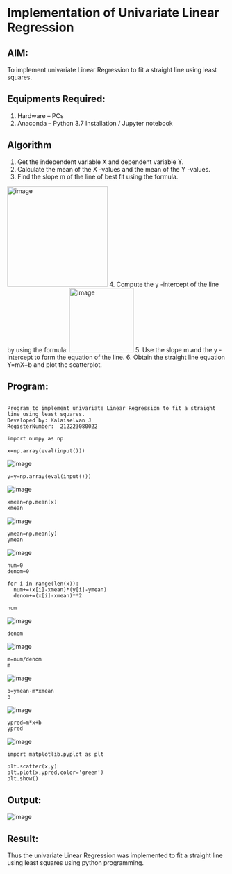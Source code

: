 # Implementation of Univariate Linear Regression
## AIM:
To implement univariate Linear Regression to fit a straight line using least squares.

## Equipments Required:
1. Hardware – PCs
2. Anaconda – Python 3.7 Installation / Jupyter notebook

## Algorithm
1. Get the independent variable X and dependent variable Y.
2. Calculate the mean of the X -values and the mean of the Y -values.
3. Find the slope m of the line of best fit using the formula. 
<img width="231" alt="image" src="https://user-images.githubusercontent.com/93026020/192078527-b3b5ee3e-992f-46c4-865b-3b7ce4ac54ad.png">
4. Compute the y -intercept of the line by using the formula:
<img width="148" alt="image" src="https://user-images.githubusercontent.com/93026020/192078545-79d70b90-7e9d-4b85-9f8b-9d7548a4c5a4.png">
5. Use the slope m and the y -intercept to form the equation of the line.
6. Obtain the straight line equation Y=mX+b and plot the scatterplot.

## Program:
```

Program to implement univariate Linear Regression to fit a straight line using least squares.
Developed by: Kalaiselvan J
RegisterNumber:  212223080022

```
```
import numpy as np
```
```
x=np.array(eval(input()))
```

![image](https://github.com/user-attachments/assets/a3239f5c-f5ac-41f3-8687-ac0594f7989f)
```
y=y=np.array(eval(input()))
```

![image](https://github.com/user-attachments/assets/d4201cc9-2d94-4714-b3c4-50cf36514457)
```
xmean=np.mean(x)
xmean
```

![image](https://github.com/user-attachments/assets/d7e46bb5-50ad-457e-b7e9-54ae0367542d)
```
ymean=np.mean(y)
ymean
```

![image](https://github.com/user-attachments/assets/12b6cb5e-af87-4096-9544-3a2545fc9ec0)
```
num=0
denom=0
```
```
for i in range(len(x)):
  num+=(x[i]-xmean)*(y[i]-ymean)
  denom+=(x[i]-xmean)**2
```
```
num
```

![image](https://github.com/user-attachments/assets/7dfbe70a-8187-4946-abd5-683784c70461)
```
denom
```

![image](https://github.com/user-attachments/assets/39dd9474-0063-4c0e-903a-428a2ea38880)
```
m=num/denom
m
```

![image](https://github.com/user-attachments/assets/a201d40f-a3cb-464b-a892-72e75b2679ce)
```
b=ymean-m*xmean
b
```

![image](https://github.com/user-attachments/assets/b353270f-601f-47b3-a77a-6cdde19f3008)
```
ypred=m*x+b
ypred
```

![image](https://github.com/user-attachments/assets/c47cefbb-5b1c-4e1a-a1d5-01afbc4eb7b4)
```
import matplotlib.pyplot as plt
```
```
plt.scatter(x,y)
plt.plot(x,ypred,color='green')
plt.show()
```














## Output:

![image](https://github.com/user-attachments/assets/3497e2a7-889a-4c96-a7b4-de00fd09cb15)

## Result:
Thus the univariate Linear Regression was implemented to fit a straight line using least squares using python programming.
